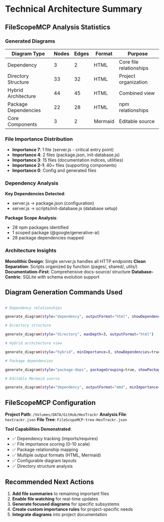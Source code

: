 # Technical Architecture Summary

## FileScopeMCP Analysis Statistics

### Generated Diagrams

| Diagram Type | Nodes | Edges | Format | Purpose |
|--------------|-------|-------|--------|---------|
| Dependency | 3 | 2 | HTML | Core file relationships |
| Directory Structure | 33 | 32 | HTML | Project organization |
| Hybrid Architecture | 44 | 45 | HTML | Combined view |
| Package Dependencies | 22 | 28 | HTML | npm relationships |
| Core Components | 3 | 2 | Mermaid | Editable source |

### File Importance Distribution

- **Importance 7**: 1 file (server.js - critical entry point)
- **Importance 4**: 2 files (package.json, init-database.js)
- **Importance 3**: 15 files (documentation indices, utilities)
- **Importance 2-1**: 40+ files (supporting components)
- **Importance 0**: Config and generated files

### Dependency Analysis

**Key Dependencies Detected**:

- server.js → package.json (configuration)
- server.js → scripts/init-database.js (database setup)

**Package Scope Analysis**:

- 28 npm packages identified
- 1 scoped package (@google/generative-ai)
- 28 package dependencies mapped

### Architecture Insights

**Monolithic Design**: Single server.js handles all HTTP endpoints
**Clean Separation**: Scripts organized by function (pages/, shared/, utils/)
**Documentation-First**: Comprehensive docs-source/ structure
**Database-Centric**: SQLite with schema evolution support

## Diagram Generation Commands Used

```bash

# Dependency relationships

generate_diagram(style="dependency", outputFormat="html", showDependencies=true)

# Directory structure 

generate_diagram(style="directory", maxDepth=3, outputFormat="html")

# Hybrid architecture view

generate_diagram(style="hybrid", minImportance=3, showDependencies=true)

# Package dependencies

generate_diagram(style="package-deps", packageGrouping=true, showPackageDeps=true)

# Editable Mermaid source

generate_diagram(style="dependency", outputFormat="mmd", minImportance=4)
```

## FileScopeMCP Configuration

**Project Path**: `/Volumes/DATA/GitHub/HexTrackr`
**Analysis File**: `hextrackr.json`
**File Tree**: `FileScopeMCP-tree-HexTrackr.json`

**Tool Capabilities Demonstrated**:

- ✅ Dependency tracking (imports/requires)
- ✅ File importance scoring (0-10 scale)
- ✅ Package relationship mapping
- ✅ Multiple output formats (HTML, Mermaid)
- ✅ Configurable diagram layouts
- ✅ Directory structure analysis

## Recommended Next Actions

1. **Add file summaries** to remaining important files
2. **Enable file watching** for real-time updates
3. **Generate focused diagrams** for specific subsystems
4. **Create custom importance rules** for project-specific needs
5. **Integrate diagrams** into project documentation
